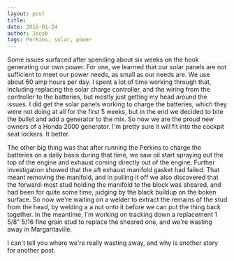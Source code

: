 ```yaml
---
layout: post
title:
date: 2016-01-24
author: Jacob
tags: Perkins, solar, power
---
```


Some issues surfaced after spending about six weeks on the hook generating our own power. For one, we learned that our solar panels are not sufficient to meet our power needs, as small as our needs are. We use about 60 amp hours per day. I spent a lot of time working through that, including replacing the solar charge controller, and the wiring from the controller to the batteries, but mostly just getting my head around the issues.  I did get the solar panels working to charge the batteries, which they were not doing at all for the first 5 weeks, but in the end we decided to bite the bullet and add a generator to the mix. So now we are the proud new owners of a Honda 2000 generator.  I'm pretty sure it will fit into the cockpit seat lockers.  It better.

The other big thing was that after running the Perkins to charge the batteries on a daily basis during that time, we saw oil start spraying out the top of the engine and exhaust coming directly out of the engine. Further investigation showed that the aft exhaust manifold gasket had failed. That meant removing the manifold, and in pulling it off we also discovered that the forward-most stud holding the manifold to the block was sheared, and had been for quite some time, judging by the black buildup on the boken surface. So now we're waiting on a welder to extract the remains of the stud from the head, by welding a a nut onto it before we can put the thing back together. In the meantime, I'm working on tracking down a replacement 1 5/8" 5/16 fine grain stud to replace the sheared one, and we're wasting away in Margaritaville.  

I can't tell you where we're really wasting away, and why is another story for another post.
